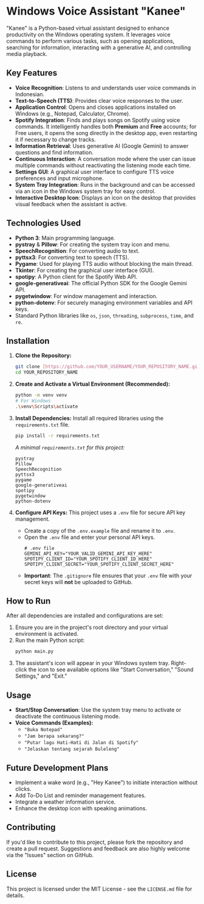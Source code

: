 # Windows Voice Assistant "Kanee"

"Kanee" is a Python-based virtual assistant designed to enhance productivity on the Windows operating system. It leverages voice commands to perform various tasks, such as opening applications, searching for information, interacting with a generative AI, and controlling media playback.

## Key Features

* **Voice Recognition**: Listens to and understands user voice commands in Indonesian.
* **Text-to-Speech (TTS)**: Provides clear voice responses to the user.
* **Application Control**: Opens and closes applications installed on Windows (e.g., Notepad, Calculator, Chrome).
* **Spotify Integration**: Finds and plays songs on Spotify using voice commands. It intelligently handles both **Premium** and **Free** accounts; for Free users, it opens the song directly in the desktop app, even restarting it if necessary to change tracks.
* **Information Retrieval**: Uses generative AI (Google Gemini) to answer questions and find information.
* **Continuous Interaction**: A conversation mode where the user can issue multiple commands without reactivating the listening mode each time.
* **Settings GUI**: A graphical user interface to configure TTS voice preferences and input microphone.
* **System Tray Integration**: Runs in the background and can be accessed via an icon in the Windows system tray for easy control.
* **Interactive Desktop Icon**: Displays an icon on the desktop that provides visual feedback when the assistant is active.

## Technologies Used

* **Python 3**: Main programming language.
* **pystray** & **Pillow**: For creating the system tray icon and menu.
* **SpeechRecognition**: For converting audio to text.
* **pyttsx3**: For converting text to speech (TTS).
* **Pygame**: Used for playing TTS audio without blocking the main thread.
* **Tkinter**: For creating the graphical user interface (GUI).
* **spotipy**: A Python client for the Spotify Web API.
* **google-generativeai**: The official Python SDK for the Google Gemini API.
* **pygetwindow**: For window management and interaction.
* **python-dotenv**: For securely managing environment variables and API keys.
* Standard Python libraries like `os`, `json`, `threading`, `subprocess`, `time`, and `re`.

## Installation

1.  **Clone the Repository:**
    ```bash
    git clone [https://github.com/YOUR_USERNAME/YOUR_REPOSITORY_NAME.git](https://github.com/YOUR_USERNAME/YOUR_REPOSITORY_NAME.git)
    cd YOUR_REPOSITORY_NAME
    ```

2.  **Create and Activate a Virtual Environment (Recommended):**
    ```bash
    python -m venv venv
    # For Windows
    .\venv\Scripts\activate
    ```

3.  **Install Dependencies:**
    Install all required libraries using the `requirements.txt` file.
    ```bash
    pip install -r requirements.txt
    ```
    *A minimal `requirements.txt` for this project:*
    ```
    pystray
    Pillow
    SpeechRecognition
    pyttsx3
    pygame
    google-generativeai
    spotipy
    pygetwindow
    python-dotenv
    ```

4.  **Configure API Keys:**
    This project uses a `.env` file for secure API key management.
    * Create a copy of the `.env.example` file and rename it to `.env`.
    * Open the `.env` file and enter your personal API keys.
        ```
        # .env file
        GEMINI_API_KEY="YOUR_VALID_GEMINI_API_KEY_HERE"
        SPOTIPY_CLIENT_ID="YOUR_SPOTIFY_CLIENT_ID_HERE"
        SPOTIPY_CLIENT_SECRET="YOUR_SPOTIFY_CLIENT_SECRET_HERE"
        ```
    * **Important**: The `.gitignore` file ensures that your `.env` file with your secret keys will **not** be uploaded to GitHub.

## How to Run

After all dependencies are installed and configurations are set:

1.  Ensure you are in the project's root directory and your virtual environment is activated.
2.  Run the main Python script:
    ```bash
    python main.py
    ```
3.  The assistant's icon will appear in your Windows system tray. Right-click the icon to see available options like "Start Conversation," "Sound Settings," and "Exit."

## Usage

* **Start/Stop Conversation**: Use the system tray menu to activate or deactivate the continuous listening mode.
* **Voice Commands (Examples):**
    * `"Buka Notepad"`
    * `"Jam berapa sekarang?"`
    * `"Putar lagu Hati-Hati di Jalan di Spotify"`
    * `"Jelaskan tentang sejarah Buleleng"`

## Future Development Plans

* Implement a wake word (e.g., "Hey Kanee") to initiate interaction without clicks.
* Add To-Do List and reminder management features.
* Integrate a weather information service.
* Enhance the desktop icon with speaking animations.

## Contributing

If you'd like to contribute to this project, please fork the repository and create a pull request. Suggestions and feedback are also highly welcome via the "Issues" section on GitHub.

## License

This project is licensed under the MIT License - see the `LICENSE.md` file for details.